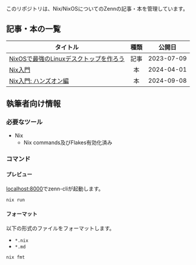 このリポジトリは、Nix/NixOSについてのZennの記事・本を管理しています。

## 記事・本の一覧

| タイトル                                                                                      | 種類 |   公開日   |
| --------------------------------------------------------------------------------------------- | :--: | :--------: |
| [NixOSで最強のLinuxデスクトップを作ろう](https://zenn.dev/asa1984/articles/nixos-is-the-best) | 記事 | 2023-07-09 |
| [Nix入門](https://zenn.dev/asa1984/books/nix-introduction)                                    |  本  | 2024-04-01 |
| [Nix入門: ハンズオン編](https://zenn.dev/asa1984/books/nix-hands-on)                          |  本  | 2024-09-08 |

## 執筆者向け情報

### 必要なツール

- Nix
  - Nix commands及びFlakes有効化済み

### コマンド

#### プレビュー

[localhost:8000](http://localhost:8000)でzenn-cliが起動します。

```bash
nix run
```

#### フォーマット

以下の形式のファイルをフォーマットします。

- `*.nix`
- `*.md`

```bash
nix fmt
```
